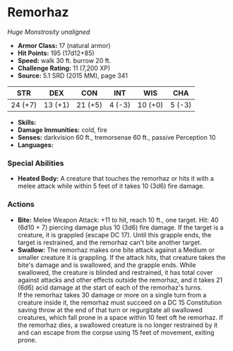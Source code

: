 # Remorhaz

*Huge* *Monstrosity* *unaligned*

- **Armor Class:** 17 (natural armor)
- **Hit Points:** 195 (17d12+85)
- **Speed:** walk 30 ft. burrow 20 ft.
- **Challenge Rating:** 11 (7,200 XP)
- **Source:** 5.1 SRD (2015 MM), page 341

| STR | DEX | CON | INT | WIS | CHA |
| --- | --- | --- | --- | --- | --- |
| 24 (+7) | 13 (+1) | 21 (+5) | 4 (-3) | 10 (+0) | 5 (-3) |

- **Skills:** 
- **Damage Immunities:** cold, fire
- **Senses:** darkvision 60 ft., tremorsense 60 ft., passive Perception 10
- **Languages:** 

### Special Abilities

- **Heated Body:** A creature that touches the remorhaz or hits it with a melee attack while within 5 feet of it takes 10 (3d6) fire damage.

### Actions

- **Bite:** Melee Weapon Attack: +11 to hit, reach 10 ft., one target. Hit: 40 (6d10 + 7) piercing damage plus 10 (3d6) fire damage. If the target is a creature, it is grappled (escape DC 17). Until this grapple ends, the target is restrained, and the remorhaz can't bite another target.
- **Swallow:** The remorhaz makes one bite attack against a Medium or smaller creature it is grappling. If the attack hits, that creature takes the bite's damage and is swallowed, and the grapple ends. While swallowed, the creature is blinded and restrained, it has total cover against attacks and other effects outside the remorhaz, and it takes 21 (6d6) acid damage at the start of each of the remorhaz's turns.<br>If the remorhaz takes 30 damage or more on a single turn from a creature inside it, the remorhaz must succeed on a DC 15 Constitution saving throw at the end of that turn or regurgitate all swallowed creatures, which fall prone in a space within 10 feet oft he remorhaz. If the remorhaz dies, a swallowed creature is no longer restrained by it and can escape from the corpse using 15 feet of movement, exiting prone.


